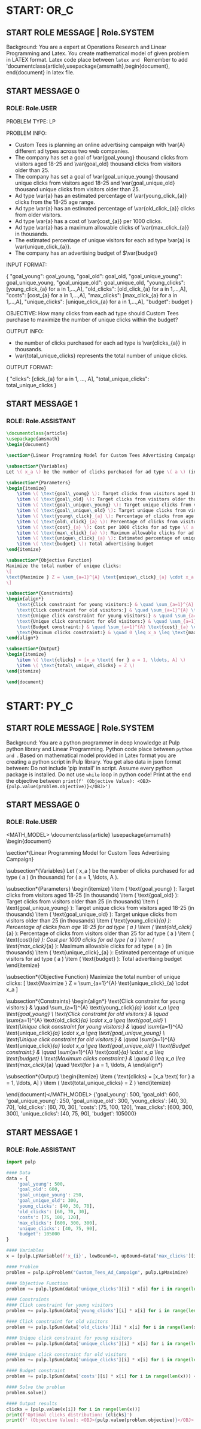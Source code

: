 # START: OR_C 
## START ROLE MESSAGE | Role.SYSTEM 
Background: You are a expert at Operations Research and Linear Programming and Latex. You create mathematical model of given problem in LATEX format. Latex code place between ```latex and ``` Remember to add 'documentclass{article},usepackage{amsmath},begin{document}, end{document} in latex file. 
## START MESSAGE 0 
### ROLE: Role.USER
<DESCRIPTION>
PROBLEM TYPE: LP

PROBLEM INFO:

- Custom Tees is planning an online advertising campaign with \var{A} different ad types across two web companies.
- The company has set a goal of \var{goal_young} thousand clicks from visitors aged 18-25 and \var{goal_old} thousand clicks from visitors older than 25.
- The company has set a goal of \var{goal_unique_young} thousand unique clicks from visitors aged 18-25 and \var{goal_unique_old} thousand unique clicks from visitors older than 25.
- Ad type \var{a} has an estimated percentage of \var{young_click_{a}} clicks from the 18-25 age range.
- Ad type \var{a} has an estimated percentage of \var{old_click_{a}} clicks from older visitors.
- Ad type \var{a} has a cost of \var{cost_{a}} per 1000 clicks.
- Ad type \var{a} has a maximum allowable clicks of \var{max_click_{a}} in thousands.
- The estimated percentage of unique visitors for each ad type \var{a} is \var{unique_click_{a}}.
- The company has an advertising budget of $\var{budget}

INPUT FORMAT: 

{
    "goal_young": goal_young,
    "goal_old": goal_old,
    "goal_unique_young": goal_unique_young,
    "goal_unique_old": goal_unique_old,
    "young_clicks": [young_click_{a} for a in 1,...,A],
    "old_clicks": [old_click_{a} for a in 1,...,A],
    "costs": [cost_{a} for a in 1,...,A],
    "max_clicks": [max_click_{a} for a in 1,...,A],
    "unique_clicks": [unique_click_{a} for a in 1,...,A],
    "budget": budget
}

OBJECTIVE: How many clicks from each ad type should Custom Tees purchase to maximize the number of unique clicks within the budget?

OUTPUT INFO:

- the number of clicks purchased for each ad type is \var{clicks_{a}} in thousands.
- \var{total_unique_clicks} represents the total number of unique clicks.

OUTPUT FORMAT:

{
    "clicks": [click_{a} for a in 1, ..., A],
    "total_unique_clicks": total_unique_clicks
}
</DESCRIPTION>


## START MESSAGE 1 
### ROLE: Role.ASSISTANT
```latex
\documentclass{article}
\usepackage{amsmath}
\begin{document}

\section*{Linear Programming Model for Custom Tees Advertising Campaign}

\subsection*{Variables}
Let \( x_a \) be the number of clicks purchased for ad type \( a \) (in thousands) for \( a = 1, \ldots, A \).

\subsection*{Parameters}
\begin{itemize}
    \item \( \text{goal\_young} \): Target clicks from visitors aged 18-25 (in thousands)
    \item \( \text{goal\_old} \): Target clicks from visitors older than 25 (in thousands)
    \item \( \text{goal\_unique\_young} \): Target unique clicks from visitors aged 18-25 (in thousands)
    \item \( \text{goal\_unique\_old} \): Target unique clicks from visitors older than 25 (in thousands)
    \item \( \text{young\_click}_{a} \): Percentage of clicks from age 18-25 for ad type \( a \)
    \item \( \text{old\_click}_{a} \): Percentage of clicks from visitors older than 25 for ad type \( a \)
    \item \( \text{cost}_{a} \): Cost per 1000 clicks for ad type \( a \)
    \item \( \text{max\_click}_{a} \): Maximum allowable clicks for ad type \( a \) (in thousands)
    \item \( \text{unique\_click}_{a} \): Estimated percentage of unique visitors for ad type \( a \)
    \item \( \text{budget} \): Total advertising budget
\end{itemize}

\subsection*{Objective Function}
Maximize the total number of unique clicks:
\[
\text{Maximize } Z = \sum_{a=1}^{A} \text{unique\_click}_{a} \cdot x_a
\]

\subsection*{Constraints}
\begin{align*}
    \text{Click constraint for young visitors:} & \quad \sum_{a=1}^{A} \text{young\_click}_{a} \cdot x_a \geq \text{goal\_young} \\
    \text{Click constraint for old visitors:} & \quad \sum_{a=1}^{A} \text{old\_click}_{a} \cdot x_a \geq \text{goal\_old} \\
    \text{Unique click constraint for young visitors:} & \quad \sum_{a=1}^{A} \text{unique\_click}_{a} \cdot x_a \geq \text{goal\_unique\_young} \\
    \text{Unique click constraint for old visitors:} & \quad \sum_{a=1}^{A} \text{unique\_click}_{a} \cdot x_a \geq \text{goal\_unique\_old} \\
    \text{Budget constraint:} & \quad \sum_{a=1}^{A} \text{cost}_{a} \cdot x_a \leq \text{budget} \\
    \text{Maximum clicks constraint:} & \quad 0 \leq x_a \leq \text{max\_click}_{a} \quad \text{for } a = 1, \ldots, A
\end{align*}

\subsection*{Output}
\begin{itemize}
    \item \( \text{clicks} = [x_a \text{ for } a = 1, \ldots, A] \)
    \item \( \text{total\_unique\_clicks} = Z \)
\end{itemize}

\end{document}
```

# START: PY_C 
## START ROLE MESSAGE | Role.SYSTEM 
Background: You are a python programmer in deep knowledge at Pulp python library and Linear Programming. Python code place between ```python and ```. Based on mathematical model provided in Latex format you are creating a python script in Pulp library. You get also data in json format between: <DATA></DATA> Do not include 'pip install' in script. Assume every python package is installed. Do not use `while` loop in python code! Print at the end the objective between <OBJ></OBJ> `print(f' (Objective Value): <OBJ>{pulp.value(problem.objective)}</OBJ>')` 
## START MESSAGE 0 
### ROLE: Role.USER
<MATH_MODEL>
\documentclass{article}
\usepackage{amsmath}
\begin{document}

\section*{Linear Programming Model for Custom Tees Advertising Campaign}

\subsection*{Variables}
Let \( x_a \) be the number of clicks purchased for ad type \( a \) (in thousands) for \( a = 1, \ldots, A \).

\subsection*{Parameters}
\begin{itemize}
    \item \( \text{goal\_young} \): Target clicks from visitors aged 18-25 (in thousands)
    \item \( \text{goal\_old} \): Target clicks from visitors older than 25 (in thousands)
    \item \( \text{goal\_unique\_young} \): Target unique clicks from visitors aged 18-25 (in thousands)
    \item \( \text{goal\_unique\_old} \): Target unique clicks from visitors older than 25 (in thousands)
    \item \( \text{young\_click}_{a} \): Percentage of clicks from age 18-25 for ad type \( a \)
    \item \( \text{old\_click}_{a} \): Percentage of clicks from visitors older than 25 for ad type \( a \)
    \item \( \text{cost}_{a} \): Cost per 1000 clicks for ad type \( a \)
    \item \( \text{max\_click}_{a} \): Maximum allowable clicks for ad type \( a \) (in thousands)
    \item \( \text{unique\_click}_{a} \): Estimated percentage of unique visitors for ad type \( a \)
    \item \( \text{budget} \): Total advertising budget
\end{itemize}

\subsection*{Objective Function}
Maximize the total number of unique clicks:
\[
\text{Maximize } Z = \sum_{a=1}^{A} \text{unique\_click}_{a} \cdot x_a
\]

\subsection*{Constraints}
\begin{align*}
    \text{Click constraint for young visitors:} & \quad \sum_{a=1}^{A} \text{young\_click}_{a} \cdot x_a \geq \text{goal\_young} \\
    \text{Click constraint for old visitors:} & \quad \sum_{a=1}^{A} \text{old\_click}_{a} \cdot x_a \geq \text{goal\_old} \\
    \text{Unique click constraint for young visitors:} & \quad \sum_{a=1}^{A} \text{unique\_click}_{a} \cdot x_a \geq \text{goal\_unique\_young} \\
    \text{Unique click constraint for old visitors:} & \quad \sum_{a=1}^{A} \text{unique\_click}_{a} \cdot x_a \geq \text{goal\_unique\_old} \\
    \text{Budget constraint:} & \quad \sum_{a=1}^{A} \text{cost}_{a} \cdot x_a \leq \text{budget} \\
    \text{Maximum clicks constraint:} & \quad 0 \leq x_a \leq \text{max\_click}_{a} \quad \text{for } a = 1, \ldots, A
\end{align*}

\subsection*{Output}
\begin{itemize}
    \item \( \text{clicks} = [x_a \text{ for } a = 1, \ldots, A] \)
    \item \( \text{total\_unique\_clicks} = Z \)
\end{itemize}

\end{document}</MATH_MODEL>
<DATA>
{'goal_young': 500, 'goal_old': 600, 'goal_unique_young': 250, 'goal_unique_old': 300, 'young_clicks': [40, 30, 70], 'old_clicks': [60, 70, 30], 'costs': [75, 100, 120], 'max_clicks': [600, 300, 300], 'unique_clicks': [40, 75, 90], 'budget': 105000}</DATA>


## START MESSAGE 1 
### ROLE: Role.ASSISTANT
```python
import pulp

#### Data
data = {
    'goal_young': 500,
    'goal_old': 600,
    'goal_unique_young': 250,
    'goal_unique_old': 300,
    'young_clicks': [40, 30, 70],
    'old_clicks': [60, 70, 30],
    'costs': [75, 100, 120],
    'max_clicks': [600, 300, 300],
    'unique_clicks': [40, 75, 90],
    'budget': 105000
}

#### Variables
x = [pulp.LpVariable(f'x_{i}', lowBound=0, upBound=data['max_clicks'][i], cat='Continuous') for i in range(len(data['young_clicks']))]

#### Problem
problem = pulp.LpProblem("Custom_Tees_Ad_Campaign", pulp.LpMaximize)

#### Objective Function
problem += pulp.lpSum(data['unique_clicks'][i] * x[i] for i in range(len(x))), "Total Unique Clicks"

#### Constraints
#### Click constraint for young visitors
problem += pulp.lpSum(data['young_clicks'][i] * x[i] for i in range(len(x))) >= data['goal_young'], "Goal Young Clicks"

#### Click constraint for old visitors
problem += pulp.lpSum(data['old_clicks'][i] * x[i] for i in range(len(x))) >= data['goal_old'], "Goal Old Clicks"

#### Unique click constraint for young visitors
problem += pulp.lpSum(data['unique_clicks'][i] * x[i] for i in range(len(x))) >= data['goal_unique_young'], "Goal Unique Young Clicks"

#### Unique click constraint for old visitors
problem += pulp.lpSum(data['unique_clicks'][i] * x[i] for i in range(len(x))) >= data['goal_unique_old'], "Goal Unique Old Clicks"

#### Budget constraint
problem += pulp.lpSum(data['costs'][i] * x[i] for i in range(len(x))) <= data['budget'], "Budget Constraint"

#### Solve the problem
problem.solve()

#### Output results
clicks = [pulp.value(x[i]) for i in range(len(x))]
print(f'Optimal clicks distribution: {clicks}')
print(f' (Objective Value): <OBJ>{pulp.value(problem.objective)}</OBJ>')
```

